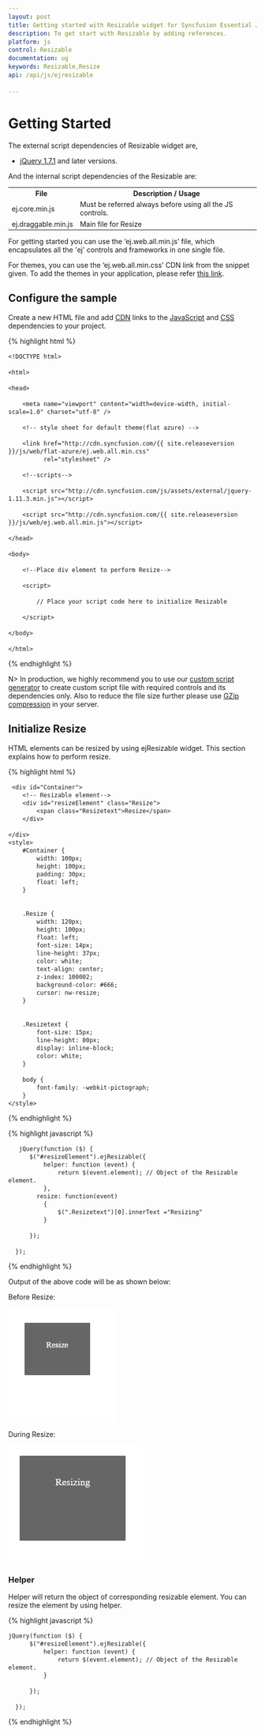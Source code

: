 ```yaml
---
layout: post
title: Getting started with Resizable widget for Syncfusion Essential JS
description: To get start with Resizable by adding references.
platform: js
control: Resizable
documentation: ug
keywords: Resizable,Resize
api: /api/js/ejresizable

---
```


# Getting Started

The external script dependencies of  Resizable widget are,

* [jQuery 1.7.1](http://jquery.com/) and later versions.

And the internal script dependencies of the Resizable are:

<table>
	<tr>
		<th>File </th>
		<th>Description / Usage </th>
	</tr>
	<tr>
		<td>ej.core.min.js</td>
		<td>Must be referred always before using all the JS controls.</td>
	</tr>
	<tr>
		<td>ej.draggable.min.js</td>
		<td>Main file for Resize</td>
	</tr>
</table>

For getting started you can use the ‘ej.web.all.min.js’ file, which encapsulates all the 'ej' controls and frameworks in one single file.<br/> 

For themes, you can use the ‘ej.web.all.min.css’ CDN link from the snippet given. To add the themes in your application, please refer [this link](https://help.syncfusion.com/js/theming-in-essential-javascript-components#adding-specific-theme-to-your-application).


## Configure the sample

Create a new HTML file and add [CDN](https://help.syncfusion.com/js/cdn) links to the [JavaScript](https://help.syncfusion.com/js/dependencies) and [CSS](https://help.syncfusion.com/js/theming-in-essential-javascript-components) dependencies to your project.

{% highlight html %}

    <!DOCTYPE html>

    <html>

    <head>

        <meta name="viewport" content="width=device-width, initial-scale=1.0" charset="utf-8" />

        <!-- style sheet for default theme(flat azure) -->

        <link href="http://cdn.syncfusion.com/{{ site.releaseversion }}/js/web/flat-azure/ej.web.all.min.css"
              rel="stylesheet" />

        <!--scripts-->

        <script src="http://cdn.syncfusion.com/js/assets/external/jquery-1.11.3.min.js"></script>

        <script src="http://cdn.syncfusion.com/{{ site.releaseversion }}/js/web/ej.web.all.min.js"></script>

    </head>

    <body>

        <!--Place div element to perform Resize-->

        <script>

            // Place your script code here to initialize Resizable

        </script>

    </body>

    </html>

{% endhighlight %}

N>  In production, we highly recommend you to use our [custom script generator](https://help.syncfusion.com/js/include-only-the-needed-widgets#) to create custom script file with required controls and its dependencies only. Also to reduce the file size further please use [GZip compression](https://developers.google.com/web/fundamentals/performance/optimizing-content-efficiency/optimize-encoding-and-transfer?hl=en#text-compression-with-gzip) in your server. 

## Initialize Resize

HTML elements can be resized  by using ejResizable widget. This section explains how to perform resize.

 {% highlight html %}
	
	 <div id="Container">
        <!-- Resizable element-->
        <div id="resizeElement" class="Resize">
            <span class="Resizetext">Resize</span>
        </div>

    </div>
    <style>
        #Container {
            width: 100px;
            height: 100px;
            padding: 30px;
            float: left;
        }


        .Resize {
            width: 120px;
            height: 100px;
            float: left;
            font-size: 14px;
            line-height: 37px;
            color: white;
            text-align: center;
            z-index: 100002;
            background-color: #666;
            cursor: nw-resize;
        }


        .Resizetext {
            font-size: 15px;
            line-height: 80px;
            display: inline-block;
            color: white;
        }

        body {
            font-family: -webkit-pictograph;
        }
    </style>


		
{% endhighlight %}
	
{% highlight javascript %}	
	
       jQuery(function ($) {
          $("#resizeElement").ejResizable({
              helper: function (event) {
                  return $(event.element); // Object of the Resizable element.
              },
            resize: function(event)
              {
                  $(".Resizetext")[0].innerText ="Resizing"
              }

          });

      });

{% endhighlight %}

Output of the above code will be as shown below:

Before Resize:

![](Getting-Started_images/Resize.png)

During Resize:

![](Getting-Started_images/Resizing.png)

### Helper

 Helper will return the object of corresponding resizable element. You can resize  the element by using helper. 

{% highlight javascript %}	

    jQuery(function ($) {
          $("#resizeElement").ejResizable({
              helper: function (event) {
                  return $(event.element); // Object of the Resizable element.
              }

          });

      });

{% endhighlight %}